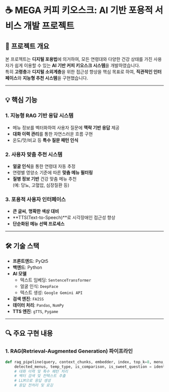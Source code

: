 # ☕ MEGA 커피 키오스크: AI 기반 포용적 서비스 개발 프로젝트

## 📌 프로젝트 개요

본 프로젝트는 **디지털 포용법**에 의거하여, 모든 연령대와 다양한 건강 상태를 가진 사용자가 쉽게 이용할 수 있는 **AI 기반 커피 키오스크 시스템**을 개발하였습니다.  
특히 **고령층**과 **디지털 소외계층**을 위한 접근성 향상을 핵심 목표로 하여, **직관적인 인터페이스**와 **지능형 추천 시스템**을 구현했습니다.

---

## 💡 핵심 기능

### 1. 지능형 RAG 기반 응답 시스템
- 메뉴 정보를 벡터화하여 사용자 질문에 **맥락 기반 응답** 제공
- **대화 이력 관리**를 통한 자연스러운 흐름 구현
- 온도/맛/비교 등 **특수 질문 패턴 인식**

### 2. 사용자 맞춤 추천 시스템
- **얼굴 인식**을 통한 연령대 자동 추정
- 연령별 영양소 기준에 따른 **맞춤 메뉴 필터링**
- **질병 정보 기반** 건강 맞춤 메뉴 추천  
  (예: 당뇨, 고혈압, 심장질환 등)

### 3. 포용적 사용자 인터페이스
- **큰 글씨**, **명확한 색상 대비**
- **TTS(Text-to-Speech)**로 시각장애인 접근성 향상
- **단순화된 메뉴 선택 프로세스**

---

## 🛠 기술 스택

- **프론트엔드**: PyQt5  
- **백엔드**: Python  
- **AI 모델**
  - 텍스트 임베딩: `SentenceTransformer`
  - 얼굴 인식: `DeepFace`
  - 텍스트 생성: `Google Gemini API`
- **검색 엔진**: `FAISS`  
- **데이터 처리**: `Pandas`, `NumPy`  
- **TTS 엔진**: `gTTS`, `Pygame`

---

## 🔍 주요 구현 내용

### 1. RAG(Retrieval-Augmented Generation) 파이프라인

```python
def rag_pipeline(query, context_chunks, embedder, index, top_k=8, menu_df=None, conversation_history=None):
    detected_menus, temp_type, is_comparison, is_sweet_question = identify_menu_type(query, menu_df)
    # 대화 이력 및 특수 패턴 처리
    # 벡터 검색 및 컨텍스트 추출
    # LLM으로 응답 생성
    # 응답 전처리 및 로깅
